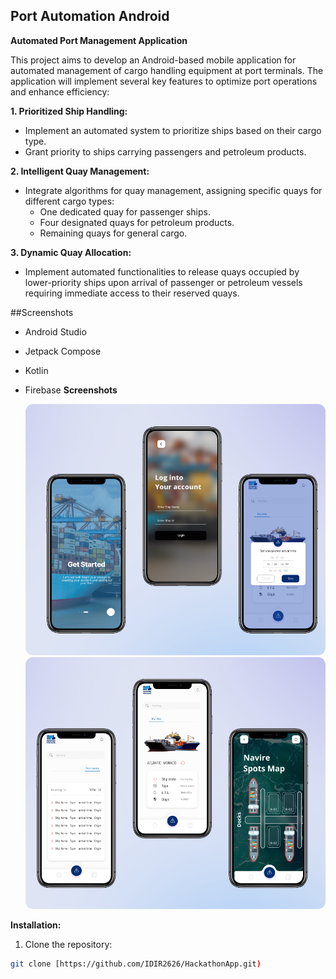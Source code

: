 ## Port Automation Android

**Automated Port Management Application**

This project aims to develop an Android-based mobile application for automated management of cargo handling equipment at port terminals. The application will implement several key features to optimize port operations and enhance efficiency:

**1. Prioritized Ship Handling:**

- Implement an automated system to prioritize ships based on their cargo type.
- Grant priority to ships carrying passengers and petroleum products.

**2. Intelligent Quay Management:**

- Integrate algorithms for quay management, assigning specific quays for different cargo types:
    - One dedicated quay for passenger ships.
    - Four designated quays for petroleum products.
    - Remaining quays for general cargo.

**3. Dynamic Quay Allocation:**

- Implement automated functionalities to release quays occupied by lower-priority ships upon arrival of passenger or petroleum vessels requiring immediate access to their reserved quays.

##Screenshots

- Android Studio
- Jetpack Compose 
- Kotlin
- Firebase 
**Screenshots**

  ![Main Window](https://github.com/IDIR2626/HackathonApp/blob/main/app/src/main/res/drawable/screenshot1.png)
  ![Main Window](https://github.com/IDIR2626/HackathonApp/blob/main/app/src/main/res/drawable/screenshot2.png)

**Installation:**

1. Clone the repository:

```bash
git clone [https://github.com/IDIR2626/HackathonApp.git)
